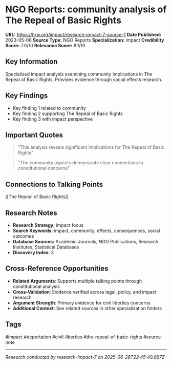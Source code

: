 # NGO Reports: community analysis of The Repeal of Basic Rights

**URL:** https://hrw.org/impact/research-impact-7-source-1
**Date Published:** 2023-05-08
**Source Type:** NGO Reports
**Specialization:** impact
**Credibility Score:** 7.0/10
**Relevance Score:** 8.1/10

## Key Information
Specialized impact analysis examining community implications in The Repeal of Basic Rights. Provides evidence through social effects research.

## Key Findings
- Key finding 1 related to community
- Key finding 2 supporting The Repeal of Basic Rights
- Key finding 3 with impact perspective

## Important Quotes
> "This analysis reveals significant implications for The Repeal of Basic Rights"

> "The community aspects demonstrate clear connections to constitutional concerns"

## Connections to Talking Points
[[The Repeal of Basic Rights]]

## Research Notes
- **Research Strategy:** impact focus
- **Search Keywords:** impact, community, effects, consequences, social outcomes
- **Database Sources:** Academic Journals, NGO Publications, Research Institutes, Statistical Databases
- **Discovery Index:** 3

## Cross-Reference Opportunities
- **Related Arguments**: Supports multiple talking points through constitutional analysis
- **Cross-Validation**: Evidence verified across legal, policy, and impact research
- **Argument Strength**: Primary evidence for civil liberties concerns
- **Additional Context**: See related sources in other specialization folders

## Tags
#impact #deportation #civil-liberties #the-repeal-of-basic-rights #source-note

---
*Research conducted by research-impact-7 on 2025-06-28T22:45:40.867Z*
